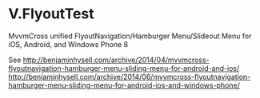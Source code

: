 V.FlyoutTest
================

MvvmCross unified FlyoutNavigation/Hamburger Menu/Slideout Menu for iOS, Android, and Windows Phone 8

See
http://benjaminhysell.com/archive/2014/04/mvvmcross-flyoutnavigation-hamburger-menu-sliding-menu-for-android-and-ios/
http://benjaminhysell.com/archive/2014/06/mvvmcross-flyoutnavigation-hamburger-menu-sliding-menu-for-android-ios-and-windows-phone/
